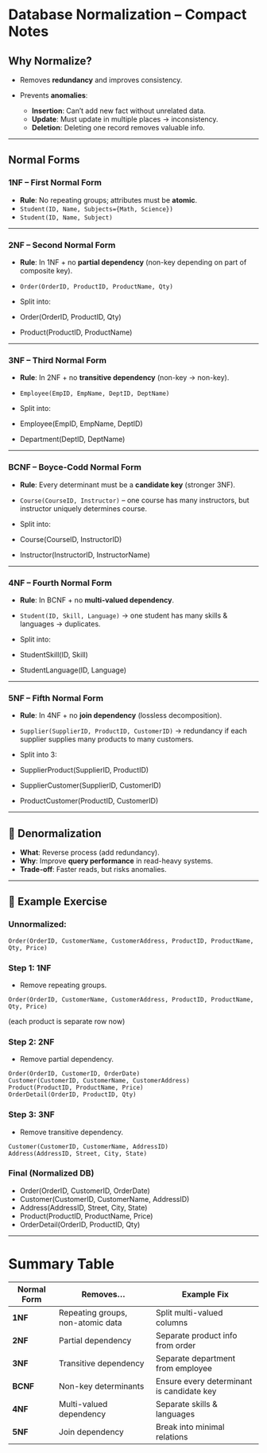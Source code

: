 # Database Normalization – Compact Notes

## Why Normalize?

- Removes **redundancy** and improves consistency.
- Prevents **anomalies**:

  - **Insertion**: Can’t add new fact without unrelated data.
  - **Update**: Must update in multiple places → inconsistency.
  - **Deletion**: Deleting one record removes valuable info.

---

## Normal Forms

### **1NF – First Normal Form**

- **Rule**: No repeating groups; attributes must be **atomic**.
- `Student(ID, Name, Subjects={Math, Science})`
- `Student(ID, Name, Subject)`

---

### **2NF – Second Normal Form**

- **Rule**: In 1NF + no **partial dependency** (non-key depending on part of composite key).
- `Order(OrderID, ProductID, ProductName, Qty)`
- Split into:

- Order(OrderID, ProductID, Qty)
- Product(ProductID, ProductName)

---

### **3NF – Third Normal Form**

- **Rule**: In 2NF + no **transitive dependency** (non-key → non-key).
- `Employee(EmpID, EmpName, DeptID, DeptName)`
- Split into:

- Employee(EmpID, EmpName, DeptID)
- Department(DeptID, DeptName)

---

### **BCNF – Boyce-Codd Normal Form**

- **Rule**: Every determinant must be a **candidate key** (stronger 3NF).
- `Course(CourseID, Instructor)` – one course has many instructors, but instructor uniquely determines course.
- Split into:

- Course(CourseID, InstructorID)
- Instructor(InstructorID, InstructorName)

---

### **4NF – Fourth Normal Form**

- **Rule**: In BCNF + no **multi-valued dependency**.
- `Student(ID, Skill, Language)` → one student has many skills & languages → duplicates.
- Split into:

- StudentSkill(ID, Skill)
- StudentLanguage(ID, Language)

---

### **5NF – Fifth Normal Form**

- **Rule**: In 4NF + no **join dependency** (lossless decomposition).
- `Supplier(SupplierID, ProductID, CustomerID)` → redundancy if each supplier supplies many products to many customers.
- Split into 3:

- SupplierProduct(SupplierID, ProductID)
- SupplierCustomer(SupplierID, CustomerID)
- ProductCustomer(ProductID, CustomerID)

---

## 🔹 Denormalization

- **What**: Reverse process (add redundancy).
- **Why**: Improve **query performance** in read-heavy systems.
- **Trade-off**: Faster reads, but risks anomalies.

---

## 🔹 Example Exercise

### Unnormalized:

```
Order(OrderID, CustomerName, CustomerAddress, ProductID, ProductName, Qty, Price)
```

### Step 1: 1NF

- Remove repeating groups.

```
Order(OrderID, CustomerName, CustomerAddress, ProductID, ProductName, Qty, Price)
```

(each product is separate row now)

### Step 2: 2NF

- Remove partial dependency.

```
Order(OrderID, CustomerID, OrderDate)
Customer(CustomerID, CustomerName, CustomerAddress)
Product(ProductID, ProductName, Price)
OrderDetail(OrderID, ProductID, Qty)
```

### Step 3: 3NF

- Remove transitive dependency.

```
Customer(CustomerID, CustomerName, AddressID)
Address(AddressID, Street, City, State)
```

### Final (Normalized DB)

- Order(OrderID, CustomerID, OrderDate)
- Customer(CustomerID, CustomerName, AddressID)
- Address(AddressID, Street, City, State)
- Product(ProductID, ProductName, Price)
- OrderDetail(OrderID, ProductID, Qty)

---

# Summary Table

| Normal Form | Removes…                          | Example Fix                               |
| ----------- | --------------------------------- | ----------------------------------------- |
| **1NF**     | Repeating groups, non-atomic data | Split multi-valued columns                |
| **2NF**     | Partial dependency                | Separate product info from order          |
| **3NF**     | Transitive dependency             | Separate department from employee         |
| **BCNF**    | Non-key determinants              | Ensure every determinant is candidate key |
| **4NF**     | Multi-valued dependency           | Separate skills & languages               |
| **5NF**     | Join dependency                   | Break into minimal relations              |
